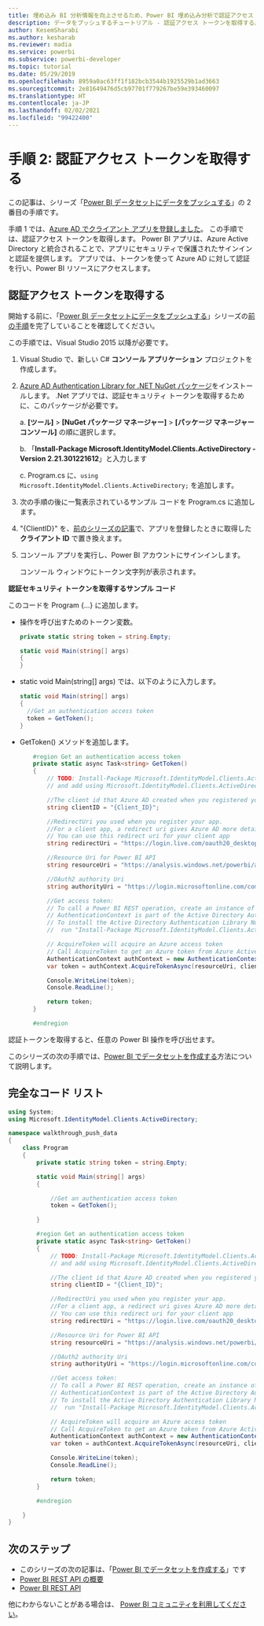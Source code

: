 ```yaml
---
title: 埋め込み BI 分析情報を向上させるため、Power BI 埋め込み分析で認証アクセス トークンを取得する
description: データをプッシュするチュートリアル - 認証アクセス トークンを取得する。 Power BI 埋め込み分析を使用して、より優れた埋め込み BI インサイトを有効にします。
author: KesemSharabi
ms.author: kesharab
ms.reviewer: madia
ms.service: powerbi
ms.subservice: powerbi-developer
ms.topic: tutorial
ms.date: 05/29/2019
ms.openlocfilehash: 8959a0ac63ff1f182bcb3544b1925529b1ad3663
ms.sourcegitcommit: 2e81649476d5cb97701f779267be59e393460097
ms.translationtype: HT
ms.contentlocale: ja-JP
ms.lasthandoff: 02/02/2021
ms.locfileid: "99422400"
---
```

# <a name="step-2-get-an-authentication-access-token"></a>手順 2: 認証アクセス トークンを取得する

この記事は、シリーズ「[Power BI データセットにデータをプッシュする](walkthrough-push-data.md)」の 2 番目の手順です。

手順 1 では、[Azure AD でクライアント アプリを登録しました](../embedded/register-app.md)。 この手順では、認証アクセス トークンを取得します。 Power BI アプリは、Azure Active Directory と統合されることで、アプリにセキュリティで保護されたサインインと認証を提供します。 アプリでは、トークンを使って Azure AD に対して認証を行い、Power BI リソースにアクセスします。

## <a name="get-an-authentication-access-token"></a>認証アクセス トークンを取得する

開始する前に、「[Power BI データセットにデータをプッシュする](walkthrough-push-data.md)」シリーズの[前の手順](../embedded/register-app.md)を完了していることを確認してください。 

この手順では、Visual Studio 2015 以降が必要です。

1. Visual Studio で、新しい C# **コンソール アプリケーション** プロジェクトを作成します。

2. [Azure AD Authentication Library for .NET NuGet パッケージ](https://www.nuget.org/packages/Microsoft.IdentityModel.Clients.ActiveDirectory/2.22.302111727)をインストールします。 .Net アプリでは、認証セキュリティ トークンを取得するために、このパッケージが必要です。 

     a. **[ツール]**  >  **[NuGet パッケージ マネージャー]**  >  **[パッケージ マネージャー コンソール]** の順に選択します。

     b. 「**Install-Package Microsoft.IdentityModel.Clients.ActiveDirectory -Version 2.21.301221612**」と入力します

     c. Program.cs に、`using Microsoft.IdentityModel.Clients.ActiveDirectory;` を追加します。

3. 次の手順の後に一覧表示されているサンプル コードを Program.cs に追加します。

4. "{ClientID}" を、[前のシリーズの記事](../embedded/register-app.md)で、アプリを登録したときに取得した **クライアント ID** で置き換えます。

5. コンソール アプリを実行し、Power BI アカウントにサインインします。 

   コンソール ウィンドウにトークン文字列が表示されます。

**認証セキュリティ トークンを取得するサンプル コード**

このコードを Program {...} に追加します。

* 操作を呼び出すためのトークン変数。 
  
  ```csharp
  private static string token = string.Empty;
  
  static void Main(string[] args)
  {
  }
  ```
* static void Main(string[] args) では、以下のように入力します。
  
  ```csharp
  static void Main(string[] args)
  {
    //Get an authentication access token
    token = GetToken();
  }
  ```
* GetToken() メソッドを追加します。

```csharp
       #region Get an authentication access token
       private static async Task<string> GetToken()
       {
           // TODO: Install-Package Microsoft.IdentityModel.Clients.ActiveDirectory -Version 2.21.301221612
           // and add using Microsoft.IdentityModel.Clients.ActiveDirectory

           //The client id that Azure AD created when you registered your client app.
           string clientID = "{Client_ID}";

           //RedirectUri you used when you register your app.
           //For a client app, a redirect uri gives Azure AD more details on the application that it will authenticate.
           // You can use this redirect uri for your client app
           string redirectUri = "https://login.live.com/oauth20_desktop.srf";

           //Resource Uri for Power BI API
           string resourceUri = "https://analysis.windows.net/powerbi/api";

           //OAuth2 authority Uri
           string authorityUri = "https://login.microsoftonline.com/common/";

           //Get access token:
           // To call a Power BI REST operation, create an instance of AuthenticationContext and call AcquireToken
           // AuthenticationContext is part of the Active Directory Authentication Library NuGet package
           // To install the Active Directory Authentication Library NuGet package in Visual Studio,
           //  run "Install-Package Microsoft.IdentityModel.Clients.ActiveDirectory" from the nuget Package Manager Console.

           // AcquireToken will acquire an Azure access token
           // Call AcquireToken to get an Azure token from Azure Active Directory token issuance endpoint
           AuthenticationContext authContext = new AuthenticationContext(authorityUri);
           var token = authContext.AcquireTokenAsync(resourceUri, clientID, new Uri(redirectUri)).Result.AccessToken;

           Console.WriteLine(token);
           Console.ReadLine();

           return token;
       }

       #endregion
```

認証トークンを取得すると、任意の Power BI 操作を呼び出せます。

このシリーズの次の手順では、[Power BI でデータセットを作成する](walkthrough-push-data-create-dataset.md)方法について説明します。


## <a name="complete-code-listing"></a>完全なコード リスト

```csharp
using System;
using Microsoft.IdentityModel.Clients.ActiveDirectory;

namespace walkthrough_push_data
{
    class Program
    {
        private static string token = string.Empty;

        static void Main(string[] args)
        {

            //Get an authentication access token
            token = GetToken();

        }

        #region Get an authentication access token
        private static async Task<string> GetToken()
        {
            // TODO: Install-Package Microsoft.IdentityModel.Clients.ActiveDirectory -Version 2.21.301221612
            // and add using Microsoft.IdentityModel.Clients.ActiveDirectory

            //The client id that Azure AD created when you registered your client app.
            string clientID = "{Client_ID}";

            //RedirectUri you used when you register your app.
            //For a client app, a redirect uri gives Azure AD more details on the application that it will authenticate.
            // You can use this redirect uri for your client app
            string redirectUri = "https://login.live.com/oauth20_desktop.srf";

            //Resource Uri for Power BI API
            string resourceUri = "https://analysis.windows.net/powerbi/api";

            //OAuth2 authority Uri
            string authorityUri = "https://login.microsoftonline.com/common/";

            //Get access token:
            // To call a Power BI REST operation, create an instance of AuthenticationContext and call AcquireToken
            // AuthenticationContext is part of the Active Directory Authentication Library NuGet package
            // To install the Active Directory Authentication Library NuGet package in Visual Studio,
            //  run "Install-Package Microsoft.IdentityModel.Clients.ActiveDirectory" from the nuget Package Manager Console.

            // AcquireToken will acquire an Azure access token
            // Call AcquireToken to get an Azure token from Azure Active Directory token issuance endpoint
            AuthenticationContext authContext = new AuthenticationContext(authorityUri);
            var token = authContext.AcquireTokenAsync(resourceUri, clientID, new Uri(redirectUri)).Result.AccessToken;

            Console.WriteLine(token);
            Console.ReadLine();

            return token;
        }

        #endregion

    }
}
```



## <a name="next-steps"></a>次のステップ

* このシリーズの次の記事は、「[Power BI でデータセットを作成する](walkthrough-push-data-create-dataset.md)」です
* [Power BI REST API の概要](overview-of-power-bi-rest-api.md)  
* [Power BI REST API](/rest/api/power-bi/)  

他にわからないことがある場合は、 [Power BI コミュニティを利用してください](https://community.powerbi.com/)。